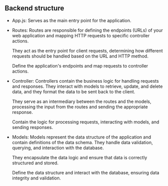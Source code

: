 ## Backend structure

- App.js: Serves as the main entry point for the application.

- Routes: Routes are responsible for defining the endpoints (URLs) of your web application and mapping HTTP requests to specific controller actions.

    They act as the entry point for client requests, determining how different requests should be handled based on the URL and HTTP method.

    Define the application's endpoints and map requests to controller actions.

- Controller: Controllers contain the business logic for handling requests and responses. They interact with models to retrieve, update, and delete data, and they format the data to be sent back to the client.

    They serve as an intermediary between the routes and the models, processing the input from the routes and sending the appropriate response.

    Contain the logic for processing requests, interacting with models, and sending responses.

- Models: Models represent the data structure of the application and contain definitions of the data schema. They handle data validation, querying, and interaction with the database.

    They encapsulate the data logic and ensure that data is correctly structured and stored.

    Define the data structure and interact with the database, ensuring data integrity and validation.